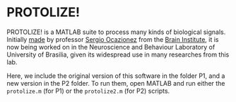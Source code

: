 # PROTOLIZE!

PROTOLIZE! is a MATLAB suite to process many kinds of biological signals. Initially [made](http://repositorio.unb.br/bitstream/10482/4213/1/2009_SergioAndresCondeOcazionez.pdf) by professor [Sergio Ocazionez](http://lattes.cnpq.br/7159531395590165) from the [Brain Institute](http://www.neuro.ufrn.br/incerebro/), it is now being worked on in the Neuroscience and Behaviour Laboratory of University of Brasilia, given its widespread use in many researches from this lab.

Here, we include the original version of this software in the folder P1, and a new version in the P2 folder. To run them, open MATLAB and run either the `protolize.m` (for P1) or the `protolize2.m` (for P2) scripts.
